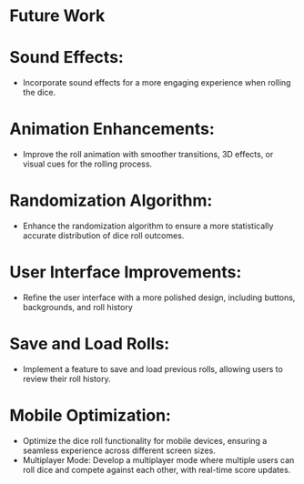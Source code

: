 # Future Work

#  Sound Effects:
- Incorporate sound effects for a more engaging experience when rolling the dice.
# Animation Enhancements:
-  Improve the roll animation with smoother transitions, 3D effects, or visual cues for the rolling process.
# Randomization Algorithm:
- Enhance the randomization algorithm to ensure a more statistically accurate distribution of dice roll outcomes.
# User Interface Improvements:
- Refine the user interface with a more polished design, including buttons, backgrounds, and roll history
# Save and Load Rolls:
- Implement a feature to save and load previous rolls, allowing users to review their roll history.
# Mobile Optimization:
- Optimize the dice roll functionality for mobile devices, ensuring a seamless experience across different screen sizes.
- Multiplayer Mode: Develop a multiplayer mode where multiple users can roll dice and compete against each other, with real-time score updates.
  
